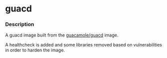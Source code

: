 # guacd

### Description
A guacd image built from the [guacamole/guacd](https://hub.docker.com/r/guacamole/guacd) image.

A healthcheck is added and some libraries removed based on vulnerabilities in order to harden the image.